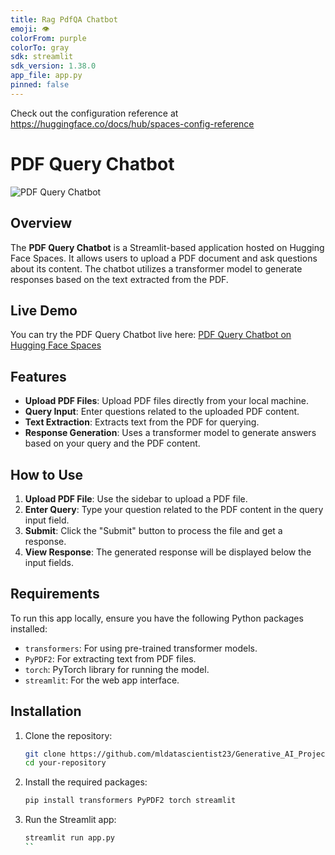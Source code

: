```yaml
---
title: Rag PdfQA Chatbot
emoji: 👁
colorFrom: purple
colorTo: gray
sdk: streamlit
sdk_version: 1.38.0
app_file: app.py
pinned: false
---
```


Check out the configuration reference at https://huggingface.co/docs/hub/spaces-config-reference
# PDF Query Chatbot

![PDF Query Chatbot](https://huggingface.co/datasets/datascientist22/pdf-query-chatbot/preview)

## Overview

The **PDF Query Chatbot** is a Streamlit-based application hosted on Hugging Face Spaces. It allows users to upload a PDF document and ask questions about its content. The chatbot utilizes a transformer model to generate responses based on the text extracted from the PDF.

## Live Demo

You can try the PDF Query Chatbot live here: [PDF Query Chatbot on Hugging Face Spaces](https://huggingface.co/spaces/datascientist22/rag-pdfQA-chatbot)

## Features

- **Upload PDF Files**: Upload PDF files directly from your local machine.
- **Query Input**: Enter questions related to the uploaded PDF content.
- **Text Extraction**: Extracts text from the PDF for querying.
- **Response Generation**: Uses a transformer model to generate answers based on your query and the PDF content.

## How to Use

1. **Upload PDF File**: Use the sidebar to upload a PDF file.
2. **Enter Query**: Type your question related to the PDF content in the query input field.
3. **Submit**: Click the "Submit" button to process the file and get a response.
4. **View Response**: The generated response will be displayed below the input fields.

## Requirements

To run this app locally, ensure you have the following Python packages installed:

- `transformers`: For using pre-trained transformer models.
- `PyPDF2`: For extracting text from PDF files.
- `torch`: PyTorch library for running the model.
- `streamlit`: For the web app interface.

## Installation

1. Clone the repository:
    ```bash
    git clone https://github.com/mldatascientist23/Generative_AI_Projects.git
    cd your-repository
    ```

2. Install the required packages:
    ```bash
    pip install transformers PyPDF2 torch streamlit
    ```

3. Run the Streamlit app:
    ```bash
    streamlit run app.py
    ``